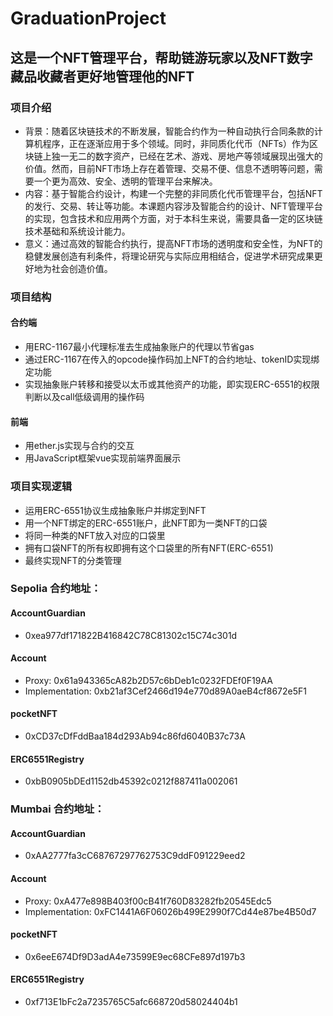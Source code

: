 # GraduationProject
## 这是一个NFT管理平台，帮助链游玩家以及NFT数字藏品收藏者更好地管理他的NFT
### 项目介绍
- 背景：随着区块链技术的不断发展，智能合约作为一种自动执行合同条款的计算机程序，正在逐渐应用于多个领域。同时，非同质化代币（NFTs）作为区块链上独一无二的数字资产，已经在艺术、游戏、房地产等领域展现出强大的价值。然而，目前NFT市场上存在着管理、交易不便、信息不透明等问题，需要一个更为高效、安全、透明的管理平台来解决。
- 内容：基于智能合约设计，构建一个完整的非同质化代币管理平台，包括NFT的发行、交易、转让等功能。本课题内容涉及智能合约的设计、NFT管理平台的实现，包含技术和应用两个方面，对于本科生来说，需要具备一定的区块链技术基础和系统设计能力。
- 意义：通过高效的智能合约执行，提高NFT市场的透明度和安全性，为NFT的稳健发展创造有利条件，将理论研究与实际应用相结合，促进学术研究成果更好地为社会创造价值。
### 项目结构
#### 合约端
- 用ERC-1167最小代理标准去生成抽象账户的代理以节省gas
- 通过ERC-1167在传入的opcode操作码加上NFT的合约地址、tokenID实现绑定功能
- 实现抽象账户转移和接受以太币或其他资产的功能，即实现ERC-6551的权限判断以及call低级调用的操作码
#### 前端
- 用ether.js实现与合约的交互
- 用JavaScript框架vue实现前端界面展示
### 项目实现逻辑
- 运用ERC-6551协议生成抽象账户并绑定到NFT
- 用一个NFT绑定的ERC-6551账户，此NFT即为一类NFT的口袋
- 将同一种类的NFT放入对应的口袋里
- 拥有口袋NFT的所有权即拥有这个口袋里的所有NFT(ERC-6551)
- 最终实现NFT的分类管理

### Sepolia 合约地址：
#### AccountGuardian
- 0xea977df171822B416842C78C81302c15C74c301d
#### Account
- Proxy: 0x61a943365cA82b2D57c6bDeb1c0232FDEf0F19AA
- Implementation: 0xb21af3Cef2466d194e770d89A0aeB4cf8672e5F1
#### pocketNFT
- 0xCD37cDfFddBaa184d293Ab94c86fd6040B37c73A
#### ERC6551Registry
- 0xbB0905bDEd1152db45392c0212f887411a002061

### Mumbai 合约地址：
#### AccountGuardian
- 0xAA2777fa3cC68767297762753C9ddF091229eed2
#### Account
- Proxy: 0xA477e898B403f00cB41f760D83282fb20545Edc5
- Implementation: 0xFC1441A6F06026b499E2990f7Cd44e87be4B50d7
#### pocketNFT
- 0x6eeE674Df9D3adA4e73599E9ec68CFe897d197b3
#### ERC6551Registry
- 0xf713E1bFc2a7235765C5afc668720d58024404b1

